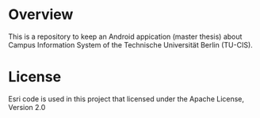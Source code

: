 # Overview
This is a repository to keep an Android appication (master thesis) about Campus Information System of the Technische Universität Berlin (TU-CIS).

# License
Esri code is used in this project that licensed under the Apache License, Version 2.0
